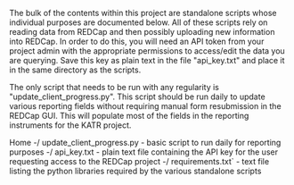 The bulk of the contents within this project are standalone scripts whose individual purposes are documented below. All of these scripts rely on reading data from REDCap and then possibly uploading new information into REDCap. In order to do this, you will need an API token from your project admin with the appropriate permissions to access/edit the data you are querying. Save this key as plain text in the file "api_key.txt" and place it in the same directory as the scripts.

The only script that needs to be run with any regularity is "update_client_progress.py". This script should be run daily to update various reporting fields without requiring manual form resubmission in the REDCap GUI. This will populate most of the fields in the reporting instruments for the KATR project.

Home
-/ update_client_progress.py    - basic script to run daily for reporting purposes
-/ api_key.txt                  - plain text file containing the API key for the user requesting access to the REDCap project
-/ requirements.txt`            - text file listing the python libraries required by the various standalone scripts 
